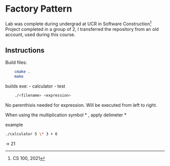 # Factory Pattern

Lab was complete during undergrad at UCR in Software Construction[^1] Project completed in a group of 2, I transferred the repository from an old account, used during this course.

[^1]: CS 100, 2021

## Instructions

Build files:

```bash
    cmake .
    make 
```

builds exe:
    - calculator
    - test

```bash
    ./<filename> <expression>
```

No parenthisis needed for expression. Will be executed from left to right.

When using the multiplication symbol * , apply delimeter \*

example

```bash
./calculator 5 \* 3 + 6
```

-> 21
